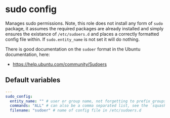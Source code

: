# sudo config
Manages sudo permissions. Note, this role does not install any form of `sudo` package, it assumes the required packages are already installed and simply ensures the existance of `/etc/sudoers.d` and places a correctly formatted config file within. If `sudo.entity_name` is not set it will do nothing.

There is good documentation on the `sudoer` format in the Ubuntu documentation, here:
* https://help.ubuntu.com/community/Sudoers

<!--TOC-->
<!--ENDTOC-->

<!--ROLEVARS-->
## Default variables
```yaml
---
sudo_config:
  entity_name: "" # user or group name, not forgetting to prefix groups with a '%' symbol
  commands: "ALL" # can also be a comma separated list, see the `squashfs` role for an example
  filename: "sudoer" # name of config file in /etc/sudoers.d
```

<!--ENDROLEVARS-->
